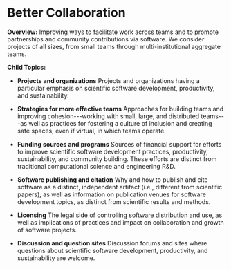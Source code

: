 # Better Collaboration

**Overview:** Improving ways to facilitate work across teams and to promote partnerships and community contributions via software. We consider projects of all sizes, from small teams through multi-institutional aggregate teams.  

**Child Topics:**

- **Projects and organizations**
Projects and organizations having a particular emphasis on scientific software development, productivity, and sustainability.
<!---Topic order: 1--->

- **Strategies for more effective teams**
Approaches for building teams and improving cohesion---working with small, large, and distributed teams---as well as practices for fostering a culture of inclusion and creating safe spaces, even if virtual, in which teams operate.
<!---Topic order: 2--->

- **Funding sources and programs**
Sources of financial support for efforts to improve scientific software development practices, productivity, sustainability, and community building. These efforts are distinct from traditional computational science and engineering R&D.
<!---Topic order: 3--->

- **Software publishing and citation**
Why and how to publish and cite software as a distinct, independent artifact (i.e., different from scientific papers), as well as information on publication venues for software development topics, as distinct from scientific results and methods.
<!---Topic order: 4--->

- **Licensing**
The legal side of controlling software distribution and use, as well as implications of practices and impact on collaboration and growth of software projects.
<!---Topic order: 5--->

- **Discussion and question sites**
Discussion forums and sites where questions about scientific software development, productivity, and sustainability are welcome.
<!---Topic order: 6--->

<!--
- **Conferences and Workshops NEW**
Recurring series of conferences and workshops that highlight advances in scientific software productivity and sustainability. 
-->

<!---
Category order: 5
--->
